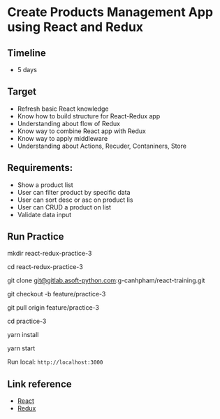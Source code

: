 # Create Products Management App using React and Redux
## Timeline 
 * 5 days
## Target
 * Refresh basic React knowledge
 * Know how to build structure for React-Redux app
 * Understanding about flow of Redux
 * Know way to combine React app with Redux
 * Know way to apply middleware
 * Understanding about Actions, Recuder, Contaniners, Store

## Requirements:
* Show a product list
* User can filter product by specific data
* User can sort desc or asc on product lis
* User can CRUD a product on list
* Validate data input

## Run Practice

mkdir react-redux-practice-3

cd react-redux-practice-3

git clone git@gitlab.asoft-python.com:g-canhpham/react-training.git

git checkout -b feature/practice-3

git pull origin feature/practice-3

cd practice-3

yarn install

yarn start

Run local: `http://localhost:3000`

## Link reference
* [React](https://facebook.github.io/react)
* [Redux](http://redux.js.org/)

